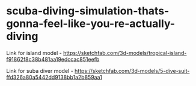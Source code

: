 # scuba-diving-simulation-thats-gonna-feel-like-you-re-actually-diving
Link for island model - https://sketchfab.com/3d-models/tropical-island-f91862f8c38b481aa19edccac851eefb


Link for suba diver model - https://sketchfab.com/3d-models/5-dive-suit-ffd326a80a5442dd9138bb1a2b859aa1
